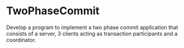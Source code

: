 # TwoPhaseCommit
Develop a program to implement a two phase commit application that consists of a server, 3 clients acting as transaction participants and a coordinator. 
